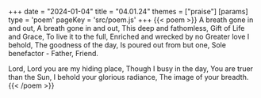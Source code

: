 +++
date = "2024-01-04"
title = "04.01.24"
themes = ["praise"]
[params]
  type = 'poem'
  pageKey = 'src/poem.js'
+++
{{< poem >}}
A breath gone in and out,
A breath gone in and out,
This deep and fathomless,
Gift of Life and Grace,
To live it to the full,
Enriched and wrecked by no
Greater love I behold,
The goodness of the day,
Is poured out from but one,
Sole benefactor - Father, Friend.

Lord, Lord you are my hiding place,
Though I busy in the day,
You are truer than the Sun,
I behold your glorious radiance,
The image of your breadth.
{{< /poem >}}